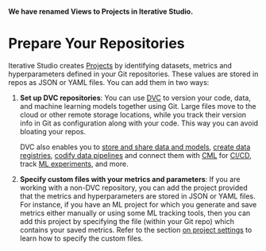 <admon>

**We have renamed Views to Projects in Iterative Studio.**

</admon>

# Prepare Your Repositories

Iterative Studio creates [Projects](/doc/studio/user-guide/projects) by
identifying datasets, metrics and hyperparameters defined in your Git
repositories. These values are stored in repos as JSON or YAML files. You can
add them in two ways:

1. **Set up DVC repositories**: You can use [DVC](https://dvc.org/) to version
   your code, data, and machine learning models together using Git. Large files
   move to the cloud or other remote storage locations, while you track their
   version info in Git as configuration along with your code. This way you can
   avoid bloating your repos.

   DVC also enables you to [store and share data and models], [create data
   registries], [codify data pipelines] and connect them with
   [CML](https://cml.dev) for [CI/CD], track [ML experiments], and more.

2. **Specify custom files with your metrics and parameters**: If you are working
   with a non-DVC repository, you can add the project provided that the metrics
   and hyperparameters are stored in JSON or YAML files. For instance, if you
   have an ML project for which you generate and save metrics either manually or
   using some ML tracking tools, then you can add this project by specifying the
   file (within your Git repo) which contains your saved metrics. Refer to the
   section [on project settings] to learn how to specify the custom files.

[store and share data and models]:
  /doc/start/data-and-model-versioning#storing-and-sharing
[create data registries]: /doc/use-cases/data-registry
[codify data pipelines]: /doc/start/data-pipelines
[ci/cd]: /doc/use-cases/ci-cd-for-machine-learning
[ml experiments]: /doc/user-guide/experiment-management/experiments-overview
[on project settings]: /doc/studio/user-guide/projects#non-dvc-repositories
